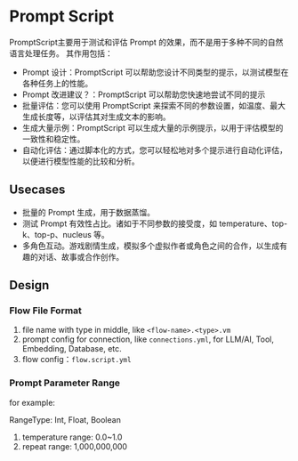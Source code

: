 # Prompt Script

PromptScript主要用于测试和评估 Prompt 的效果，而不是用于多种不同的自然语言处理任务。 其作用包括：

- Prompt 设计：PromptScript 可以帮助您设计不同类型的提示，以测试模型在各种任务上的性能。
- Prompt 改进建议？：PromptScript 可以帮助您快速地尝试不同的提示
- 批量评估：您可以使用 PromptScript 来探索不同的参数设置，如温度、最大生成长度等，以评估其对生成文本的影响。
- 生成大量示例：PromptScript 可以生成大量的示例提示，以用于评估模型的一致性和稳定性。
- 自动化评估：通过脚本化的方式，您可以轻松地对多个提示进行自动化评估，以便进行模型性能的比较和分析。

## Usecases

- 批量的 Prompt 生成，用于数据蒸馏。
- 测试 Prompt 有效性占比。诸如于不同参数的接受度，如 temperature、top-k、top-p、nucleus 等。
- 多角色互动。游戏剧情生成，模拟多个虚拟作者或角色之间的合作，以生成有趣的对话、故事或合作创作。

## Design

### Flow File Format

1. file name with type in middle, like `<flow-name>.<type>.vm`
2. prompt config for connection, like `connections.yml`, for LLM/AI, Tool, Embedding, Database, etc.
3. flow config：`flow.script.yml`

### Prompt Parameter Range

for example:

RangeType: Int, Float, Boolean

1. temperature range: 0.0~1.0
2. repeat range: 1,000,000,000

